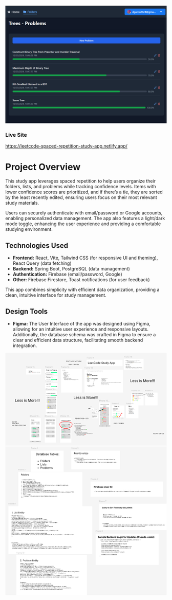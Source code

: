![Project Picture](images/ProjectPicture.png)
### Live Site
<a href="https://leetcode-spaced-repetition-study-app.netlify.app/" target="_blank">https://leetcode-spaced-repetition-study-app.netlify.app/</a>


# Project Overview

This study app leverages spaced repetition to help users organize their folders, lists, and problems while tracking confidence levels. Items with lower confidence scores are prioritized, and if there’s a tie, they are sorted by the least recently edited, ensuring users focus on their most relevant study materials.

Users can securely authenticate with email/password or Google accounts, enabling personalized data management. The app also features a light/dark mode toggle, enhancing the user experience and providing a comfortable studying environment.

## Technologies Used

- **Frontend:** React, Vite, Tailwind CSS (for responsive UI and theming), React Query (data fetching)
- **Backend:** Spring Boot, PostgreSQL (data management)
- **Authentication:** Firebase (email/password, Google)
- **Other:** Firebase Firestore, Toast notifications (for user feedback)

This app combines simplicity with efficient data organization, providing a clean, intuitive interface for study management.

## Design Tools

- **Figma:** The User Interface of the app was designed using Figma, allowing for an intuitive user experience and responsive layouts. Additionally, the database schema was crafted in Figma to ensure a clear and efficient data structure, facilitating smooth backend integration.

![Project Picture](images/FigmaUserInterface.png)
![Project Picture](images/FigmaDataBaseSchema.png)
